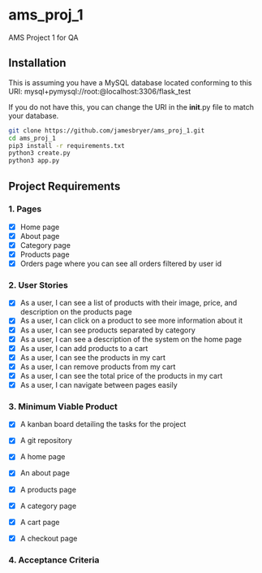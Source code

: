 # ams_proj_1

AMS Project 1 for QA

## Installation

This is assuming you have a MySQL database located conforming to this URI: mysql+pymysql://root:@localhost:3306/flask_test

If you do not have this, you can change the URI in the __init__.py file to match your database.

```bash
git clone https://github.com/jamesbryer/ams_proj_1.git
cd ams_proj_1
pip3 install -r requirements.txt
python3 create.py
python3 app.py

```

## Project Requirements

### 1. Pages

- [x] Home page
- [x] About page
- [x] Category page
- [x] Products page
- [x] Orders page where you can see all orders filtered by user id

### 2. User Stories

- [x] As a user, I can see a list of products with their image, price, and description on the products page
- [x] As a user, I can click on a product to see more information about it
- [x] As a user, I can see products separated by category
- [x] As a user, I can see a description of the system on the home page
- [x] As a user, I can add products to a cart
- [x] As a user, I can see the products in my cart
- [x] As a user, I can remove products from my cart
- [x] As a user, I can see the total price of the products in my cart
- [x] As a user, I can navigate between pages easily

### 3. Minimum Viable Product

- [x] A kanban board detailing the tasks for the project
- [x] A git repository

- [x] A home page
- [x] An about page
- [x] A products page
- [x] A category page
- [x] A cart page
- [x] A checkout page


### 4. Acceptance Criteria
